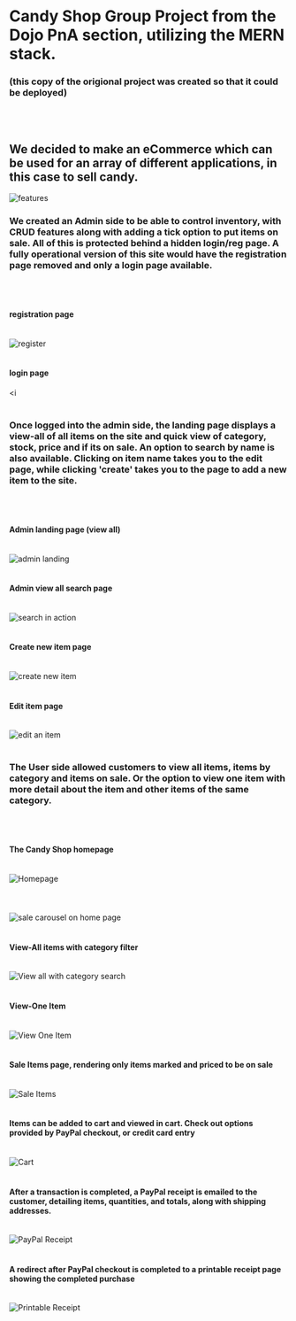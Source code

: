 # Candy Shop Group Project from the Dojo PnA section, utilizing the MERN stack.  
### (this copy of the origional project was created so that it could be deployed)

<br/>
<br/>

## We decided to make an eCommerce which can be used for an array of different applications, in this case to sell candy. 
<img size=70% src="https://live.staticflickr.com/65535/53072184504_a7a8818ae3_z.jpg" alt="features"/>

### We created an Admin side to be able to control inventory, with CRUD features along with adding a tick option to put items on sale. All of this is protected behind a hidden login/reg page. A fully operational version of this site would have the registration page removed and only a login page available.


<br/>
<br/>

#### registration page
<br/>
<img src="https://live.staticflickr.com/65535/53071417927_83aa78fcff_z.jpg" alt="register" />
<br/>
<br/>

#### login page
<i<br/>
<br/> 

### Once logged into the admin side, the landing page displays a view-all of all items on the site and quick view of category, stock, price and if its on sale. An option to search by name is also available. Clicking on item name takes you to the edit page, while clicking 'create' takes you to the page to add a new item to the site.

<br/>
<br/>

#### Admin landing page (view all)
<br/>
<img src="https://live.staticflickr.com/65535/53071993966_fda6a0d3b5_z.jpg" alt="admin landing" />
<br/>
<br/>

#### Admin view all search page
<br/>
<img src="https://live.staticflickr.com/65535/53071994296_d2077dcc43_z.jpg" alt="search in action" />
<br/>
<br/>

#### Create new item page
<br/>
<img src="https://live.staticflickr.com/65535/53071418342_6309f1ed15_z.jpg" alt="create new item" />
<br/>
<br/>

#### Edit item page
<br/>
 <img src="https://live.staticflickr.com/65535/53072395315_4f255cd78c_z.jpg" alt="edit an item" />
<br/>
<br/>

### The User side allowed customers to view all items, items by category and items on sale. Or the option to view one item with more detail about the item and other items of the same category.
 
 
<br/>
<br/>

#### The Candy Shop homepage
<br/>
<img src="https://live.staticflickr.com/65535/53072533983_d398bfcdb5_b.jpg" alt="Homepage" />

<br/>
<br/>

#### 
<br/>
<img src="https://live.staticflickr.com/65535/53072497333_40d9c52805_z.jpg" alt="sale carousel on home page" />

<br/>
<br/>

#### View-All items with category filter
<br/>
<img src="https://live.staticflickr.com/65535/53072497223_961de1b9a6_z.jpg" alt="View all with category search" />

<br/>
<br/>

#### View-One Item
<br/>
<img src="https://live.staticflickr.com/65535/53072497203_f17ac2e371_z.jpg" alt="View One Item" />

<br/>
<br/>

#### Sale Items page, rendering only items marked and priced to be on sale
<br/>
<img src="https://live.staticflickr.com/65535/53072497233_e7cc90656e_z.jpg" alt="Sale Items" />

<br/>
<br/>

#### Items can be added to cart and viewed in cart. Check out options provided by PayPal checkout, or credit card entry
<br/>
<img src="https://live.staticflickr.com/65535/53072395585_c9a0c3b97f_z.jpg" alt="Cart" />

<br/>
<br/>

#### After a transaction is completed, a PayPal receipt is emailed to the customer, detailing items, quantities, and totals, along with shipping addresses.
<br/>
<img src="https://live.staticflickr.com/65535/53072394610_220bc1e603_n.jpg" alt="PayPal Receipt" />

<br/>
<br/>

#### A redirect after PayPal checkout is completed to a printable receipt page showing the completed purchase
<br/>
<img src="https://live.staticflickr.com/65535/53072029801_76c0e8d34c.jpg" alt="Printable Receipt" />



